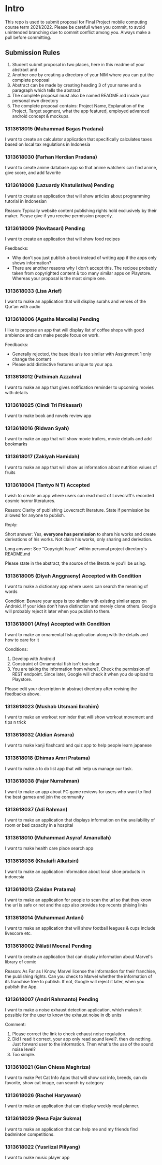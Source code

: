 # Intro
This repo is used to submit proposal for Final Project mobile computing course term 2021/2022. Please be carefull when you commit, to avoid unintended branching due to commit conflict among you. Always make a pull before committing. 

## Submission Rules
1. Student submit proposal in two places, here in this readme of your abstract and
2. Another one by creating a directory of your NIM where you can put the complete proposal
3. Abstract can be made by creating heading 3 of your name and a paragraph which tells the abstract
4. The complete proposal must also be named README.md inside your personal own directory
5. The complete proposal contains: Project Name, Explanation of the Project, Target segment, what the app featured, employed advanced android concept & mockups. 

### 1313618015 (Muhammad Bagas Pradana)
I want to create an calculator application that specifically calculates taxes based on local tax regulations in Indonesia

### 1313618030 (Farhan Herdian Pradana)
I want to create anime database app so that anime watchers can find anime, give score, and add favorite

### 1313618008 (Lazuardy Khatulistiwa) Pending
I want to create an application that will show articles about programming tutorial in Indonesian

Reason: Typically website content publishing rights hold exclusively by their maker. Please give if you receive permission properly. 

### 1313618009 (Novitasari) Pending
I want to create an application that will show food recipes

Feedbacks:
- Why don't you just publish a book instead of writing app if the apps only shows information?
- There are another reasons why I don't accept this. The recipee probably taken from copyrighted content & too many similar apps on Playstore. Whereas your proposal is the most simple one. 

### 1313618033 (Lisa Arief)
I want to make an application that will display surahs and verses of the Qur'an with audio

### 1313618006 (Agatha Marcella) Pending
I like to propose an app that will display list of coffee shops with good ambience and can make people focus on work.

Feedbacks:
- Generally rejected, the base idea is too similar with Assignment 1 only change the content
- Please add distinctive features unique to your app. 

### 1313618012 (Fathimah Azzahra)
I want to make an app that gives notification reminder to upcoming movies with details

### 1313618025 (Cindi Tri Fitikasari)
I want to make book and novels review app

### 1313618016 (Ridwan Syah)
I want to make an app that will show movie trailers, movie details and add bookmarks

### 1313618017 (Zakiyah Hamidah)
I want to make an app that will show us information about nutrition values of fruits

### 1313618004 (Tantyo N T) Accepted
I wish to create an app where users can read most of Lovecraft's recorded cosmic horror literatures.

Reason: Clarity of publishing Lovecracft literature. State if permission be allowed for anyone to publish.  

Reply: 

Short answer: Yes, **everyone has permission** to share his works and create derivations of his works. Not claim his works, only sharing and derivation.

Long answer: See "Copyright Issue" within personal project directory's README.md

Please state in the abstract, the source of the literature you'll be using.  

### 1313618005 (Diyah Anggraeny) Accepted with Condition
I want to make a dictionary app where users can search the meaning of words

Condition: Beware your apps is too similar with existing similar apps on Android. If your idea don't have distinction and merely clone others. Google will probably reject it later when you publish to them.  

### 1313618001 (Afny) Accepted with Condition
I want to make an ornamental fish application along with the details and how to care for it

Conditions:
1. Develop with Android
2. Constraint of Ornamental fish isn't too clear
3. You are taking the information from where?, Check the permission of REST endpoint. Since later, Google will check it when you do upload to Playstore. 

Please edit your description in abstract directory after revising the feedbacks above. 

### 1313618023 (Mushab Utsmani Ibrahim)
I want to make an workout reminder that will show workout movement and tips n trick

### 1313618032 (Aldian Asmara)
I want to make kanji flashcard and quiz app to help people learn japanese

### 1313618018 (Dhimas Amri Pratama)
I want to make a to do list app that will help us manage our task.

### 1313618038 (Fajar Nurrahman)
I want to make an app about PC game reviews for users who want to find the best games and join the community

### 1313618037 (Adi Rahman)
I want to make an application that displays information on the availability of room or bed capacity in a hospital

### 1313618010 (Muhammad Asyraf Amanullah)
I want to make health care place search app

### 1313618036 (Khulaifi Alkatsiri)
I want to make an application information about local shoe products in indonesia

### 1313618013 (Zaidan Pratama)
I want to make an application for people to scan the url so that they know the url is safe or not and the app also provides top recents phising links

### 1313618014 (Muhammad Ardani)
I want to make an application that will show football leagues & cups include livescore etc.

### 1313618002 (Nilatil Moena) Pending
I want to create an application that can display information about Marvel's library of comic

Reason: As Far as I Know, Marvel license the information for their franchise, the publishing rights. Can you check to Marvel whether the information of its franchise free to publish. If not, Google will reject it later, when you publish the App. 

### 1313618007 (Andri Rahmanto) Pending
I want to make a noise exhaust detection application, which makes it possible for the user to know the exhaust noise in db units

Comment:
1. Please correct the link to check exhaust noise regulation.   
2. Did I read it correct, your app only read sound level?. then do nothing. Just forward user to the information. Then what's the use of the sound noise level?
3. Too simple.

### 1313618021 (Gian Chiesa Maghriza)
I want to make Pet Cat Info Apps that will show cat info, breeds, can do favorite, show cat image, can search by category

### 1313618026 (Rachel Haryawan)
I want to make an application that can display weekly meal planner.

### 1313618029 (Resa Fajar Sukma)
I want to make an application that can help me and my friends find badminton competitions.

### 1313618022 (Yusriizal Piliyang)
I want to make music player app
